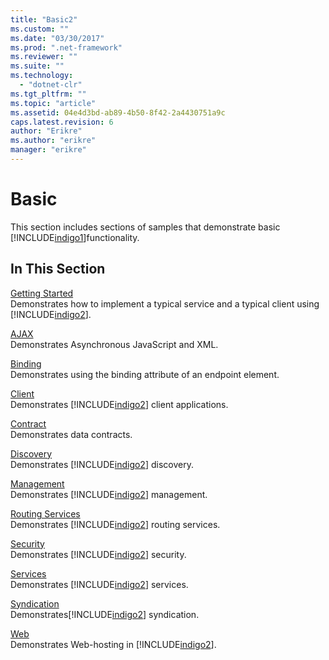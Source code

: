 ```yaml
---
title: "Basic2"
ms.custom: ""
ms.date: "03/30/2017"
ms.prod: ".net-framework"
ms.reviewer: ""
ms.suite: ""
ms.technology: 
  - "dotnet-clr"
ms.tgt_pltfrm: ""
ms.topic: "article"
ms.assetid: 04e4d3bd-ab89-4b50-8f42-2a4430751a9c
caps.latest.revision: 6
author: "Erikre"
ms.author: "erikre"
manager: "erikre"
---
```

# Basic
This section includes sections of samples that demonstrate basic [!INCLUDE[indigo1](../../../../includes/indigo1-md.md)]functionality.  
  
## In This Section  
 [Getting Started](../../../../docs/framework/wcf/samples/getting-started-sample.md)  
 Demonstrates how to implement a typical service and a typical client using [!INCLUDE[indigo2](../../../../includes/indigo2-md.md)].  
  
 [AJAX](../../../../docs/framework/wcf/samples/ajax.md)  
 Demonstrates Asynchronous JavaScript and XML.  
  
 [Binding](../../../../docs/framework/wcf/samples/binding.md)  
 Demonstrates using the binding attribute of an endpoint element.  
  
 [Client](../../../../docs/framework/wcf/samples/client.md)  
 Demonstrates [!INCLUDE[indigo2](../../../../includes/indigo2-md.md)] client applications.  
  
 [Contract](../../../../docs/framework/wcf/samples/contract.md)  
 Demonstrates data contracts.  
  
 [Discovery](../../../../docs/framework/wcf/samples/discovery-samples.md)  
 Demonstrates [!INCLUDE[indigo2](../../../../includes/indigo2-md.md)] discovery.  
  
 [Management](../../../../docs/framework/wcf/samples/management.md)  
 Demonstrates [!INCLUDE[indigo2](../../../../includes/indigo2-md.md)] management.  
  
 [Routing Services](../../../../docs/framework/wcf/samples/routing-services.md)  
 Demonstrates [!INCLUDE[indigo2](../../../../includes/indigo2-md.md)] routing services.  
  
 [Security](../../../../docs/framework/wcf/samples/security-in-wcf.md)  
 Demonstrates [!INCLUDE[indigo2](../../../../includes/indigo2-md.md)] security.  
  
 [Services](../../../../docs/framework/wcf/samples/services.md)  
 Demonstrates [!INCLUDE[indigo2](../../../../includes/indigo2-md.md)] services.  
  
 [Syndication](../../../../docs/framework/wcf/samples/syndication.md)  
 Demonstrates[!INCLUDE[indigo2](../../../../includes/indigo2-md.md)] syndication.  
  
 [Web](../../../../docs/framework/wcf/samples/web.md)  
 Demonstrates Web-hosting in [!INCLUDE[indigo2](../../../../includes/indigo2-md.md)].
